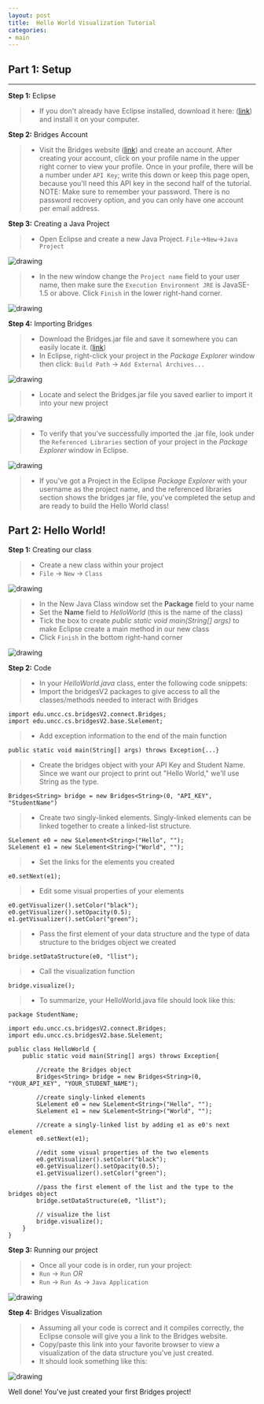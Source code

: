 ```yaml
---
layout: post
title:  Hello World Visualization Tutorial
categories:
- main
---
```


## Part 1: Setup

---

**Step 1:** Eclipse

> * If you don't already have Eclipse installed, download it here: ([link](https://www.eclipse.org/downloads/index-java8.php)) and install it on your computer.

**Step 2:** Bridges Account

> * Visit the Bridges website ([link](http://bridges-cs.herokuapp.com/login)) and create an account. After creating your account, click on your profile name in the upper right corner to view your profile. Once in your profile, there will be a number under `API Key`; write this down or keep this page open, because you'll need this API key in the second half of the tutorial.
NOTE: Make sure to remember your password. There is no password recovery option, and you can only have one account per email address.

**Step 3:** Creating a Java Project

> * Open Eclipse and create a new Java Project. `File`->`New`->`Java Project`

![drawing](/img/Tutorialv2/newJavaProject.png)

> * In the new window change the `Project name` field to your user name, then make sure the `Execution Environment JRE` is JavaSE-1.5 or above. Click `Finish` in the lower right-hand corner.

![drawing](/img/Tutorialv2/JavaProject.png)

**Step 4:** Importing Bridges

> * Download the Bridges.jar file and save it somewhere you can easily locate it. ([link](/jar/bridges_all_2.0.jar))
> * In Eclipse, right-click your project in the *Package Explorer* window then click:
`Build Path` -> `Add External Archives...`

![drawing](/img/Tutorialv2/addArchive.png)

> * Locate and select the Bridges.jar file you saved earlier to import it into your new project

![drawing](/img/Tutorialv2/jar.png)

> * To verify that you've successfully imported the .jar file, look under the `Referenced Libraries` section of your project in the *Package Explorer* window in Eclipse.

![drawing](/img/Tutorialv2/ReferencedLib.png)

> * If you've got a Project in the Eclipse *Package Explorer* with your username as the project name, and the referenced libraries section shows the bridges jar file, you've completed the setup and are ready to build the Hello World class!

## Part 2: Hello World!

**Step 1:** Creating our class

> * Create a new class within your project
> * `File` -> `New` -> `Class`

![drawing](/img/Tutorialv2/newClass.png)

> * In the New Java Class window set the **Package** field to your name
> * Set the **Name** field to *HelloWorld* (this is the name of the class)
> * Tick the box to create *public static void main(String[] args)* to make Eclipse create a main method in our new class
> * Click `Finish` in the bottom right-hand corner

![drawing](/img/Tutorialv2/class.png)

**Step 2:** Code

> * In your *HelloWorld.java* class, enter the following code snippets:
> * Import the bridgesV2 packages to give access to all the classes/methods needed to interact with Bridges

```
import edu.uncc.cs.bridgesV2.connect.Bridges;
import edu.uncc.cs.bridgesV2.base.SLelement;
```
> * Add exception information to the end of the main function

```
public static void main(String[] args) throws Exception{...}
```
> * Create the bridges object with your API Key and Student Name. Since we want our project to print out "Hello World," we'll use String as the type.

```
Bridges<String> bridge = new Bridges<String>(0, "API_KEY", "StudentName")
```
> * Create two singly-linked elements. Singly-linked elements can be linked together to create a linked-list structure.

```
SLelement e0 = new SLelement<String>("Hello", "");
SLelement e1 = new SLelement<String>("World", "");
```
> * Set the links for the elements you created

```
e0.setNext(e1);
```
> * Edit some visual properties of your elements

```
e0.getVisualizer().setColor("black");
e0.getVisualizer().setOpacity(0.5);
e1.getVisualizer().setColor("green");
```
> * Pass the first element of your data structure and the type of data structure to the bridges object we created

```
bridge.setDataStructure(e0, "llist");
```
> * Call the visualization function

```
bridge.visualize();
```
> * To summarize, your HelloWorld.java file should look like this:

```
package StudentName;

import edu.uncc.cs.bridgesV2.connect.Bridges;
import edu.uncc.cs.bridgesV2.base.SLelement;

public class HelloWorld {
    public static void main(String[] args) throws Exception{

        //create the Bridges object
        Bridges<String> bridge = new Bridges<String>(0, "YOUR_API_KEY", "YOUR_STUDENT_NAME");

        //create singly-linked elements
        SLelement e0 = new SLelement<String>("Hello", "");
        SLelement e1 = new SLelement<String>("World", "");

        //create a singly-linked list by adding e1 as e0's next element
        e0.setNext(e1);

        //edit some visual properties of the two elements
        e0.getVisualizer().setColor("black");
        e0.getVisualizer().setOpacity(0.5);
        e1.getVisualizer().setColor("green");

        //pass the first element of the list and the type to the bridges object
        bridge.setDataStructure(e0, "llist");

        // visualize the list
        bridge.visualize();
    }
}
```

**Step 3:** Running our project

> * Once all your code is in order, run your project:
> * `Run` -> `Run`  *OR*
> * `Run` -> `Run As` -> `Java Application`

![drawing](/img/Tutorialv2/runAs.png)

**Step 4:** Bridges Visualization
> * Assuming all your code is correct and it compiles correctly, the Eclipse console will give you a link to the Bridges website.
> * Copy/paste this link into your favorite browser to view a visualization of the data structure you've just created.
> * It should look something like this:

![drawing](/img/Tutorialv2/HelloWorld.png)

Well done! You've just created your first Bridges project!
